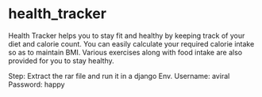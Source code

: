 # health_tracker

Health Tracker helps you to stay fit and healthy by keeping track of your diet and calorie count.
You can easily calculate your required calorie intake so as to maintain BMI.
Various exercises along with food intake are also provided for you to stay healthy.

Step:
Extract the rar file and run it in a django Env.
Username: aviral
Password: happy

